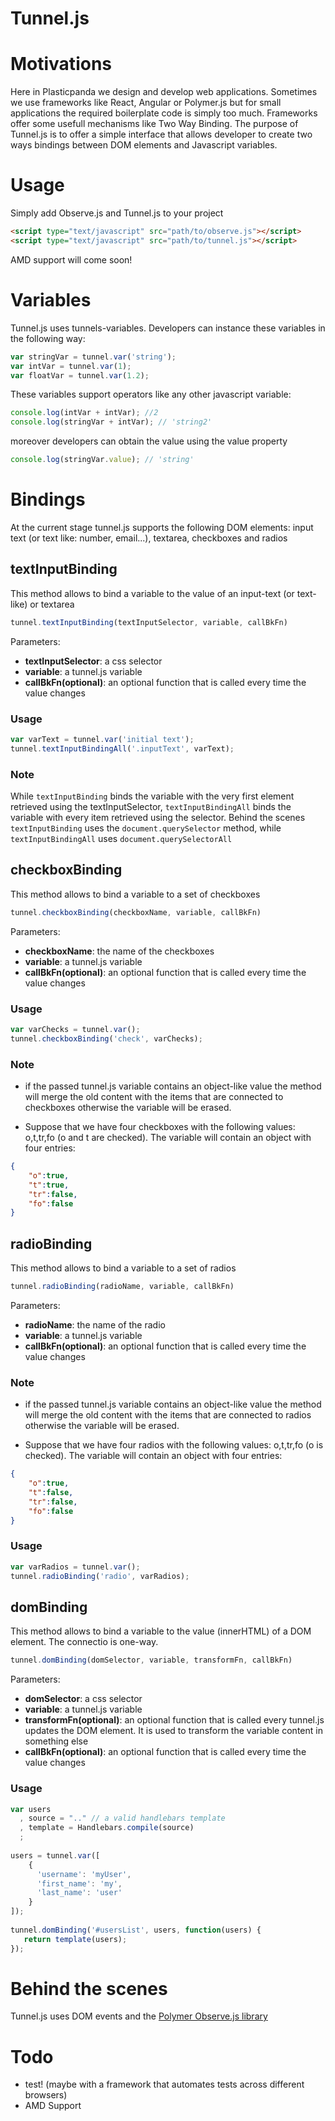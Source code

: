 # Tunnel.js

# Motivations
Here in Plasticpanda we design and develop web applications. Sometimes we use frameworks like React, Angular or Polymer.js but for small applications the required boilerplate code is simply too much. Frameworks offer some usefull mechanisms like Two Way Binding. The purpose of Tunnel.js is to offer a simple interface that allows developer to create two ways bindings between DOM elements and Javascript variables.


# Usage
Simply add Observe.js and Tunnel.js to your project
```Html
<script type="text/javascript" src="path/to/observe.js"></script>
<script type="text/javascript" src="path/to/tunnel.js"></script>
```
AMD support will come soon!


# Variables
Tunnel.js uses tunnels-variables. Developers can instance these variables in the following way:
```Javascript
var stringVar = tunnel.var('string');
var intVar = tunnel.var(1);
var floatVar = tunnel.var(1.2);
```

These variables support operators like any other javascript variable:
```Javascript
console.log(intVar + intVar); //2
console.log(stringVar + intVar); // 'string2'
```

moreover developers can obtain the value using the value property
```Javascript
console.log(stringVar.value); // 'string'
```

# Bindings
At the current stage tunnel.js supports the following DOM elements: input text (or text like: number, email...), textarea, checkboxes and radios

## textInputBinding
This method allows to bind a variable to the value of an input-text (or text-like) or textarea

```Javascript
tunnel.textInputBinding(textInputSelector, variable, callBkFn)
```
Parameters:
* **textInputSelector**: a css selector
* **variable**: a tunnel.js variable
* **callBkFn(optional)**: an optional function that is called every time the value changes

### Usage
```Javascript
var varText = tunnel.var('initial text');
tunnel.textInputBindingAll('.inputText', varText);
```

### Note
While ```textInputBinding``` binds the variable with the very first element retrieved using the textInputSelector, ```textInputBindingAll``` binds the variable with every item retrieved using the selector. Behind the scenes ```textInputBinding``` uses the ```document.querySelector``` method, while ```textInputBindingAll``` uses ```document.querySelectorAll```



## checkboxBinding
This method allows to bind a variable to a set of checkboxes

```Javascript
tunnel.checkboxBinding(checkboxName, variable, callBkFn)
```
Parameters:

* **checkboxName**: the name of the checkboxes
* **variable**: a tunnel.js variable
* **callBkFn(optional)**: an optional function that is called every time the value changes

### Usage
```Javascript
var varChecks = tunnel.var();
tunnel.checkboxBinding('check', varChecks);
```

### Note
* if the passed tunnel.js variable contains an object-like value the method will merge the old content with the items that are connected to checkboxes otherwise the variable will be erased.

* Suppose that we have four checkboxes with the following values: o,t,tr,fo (o and t are checked). The variable will contain an object with four entries: 
```json
{
    "o":true,
    "t":true,
    "tr":false,
    "fo":false
}
```

## radioBinding
This method allows to bind a variable to a set of radios

```Javascript
tunnel.radioBinding(radioName, variable, callBkFn)
```
Parameters:

* **radioName**: the name of the radio
* **variable**: a tunnel.js variable
* **callBkFn(optional)**: an optional function that is called every time the value changes

### Note
* if the passed tunnel.js variable contains an object-like value the method will merge the old content with the items that are connected to radios otherwise the variable will be erased.

* Suppose that we have four radios with the following values: o,t,tr,fo (o is checked). The variable will contain an object with four entries: 
```json
{
    "o":true,
    "t":false,
    "tr":false,
    "fo":false
}
```

### Usage
```Javascript
var varRadios = tunnel.var();
tunnel.radioBinding('radio', varRadios);
```


## domBinding
This method allows to bind a variable to the value (innerHTML) of a DOM element. The connectio is one-way.

```Javascript
tunnel.domBinding(domSelector, variable, transformFn, callBkFn)
```
Parameters:

* **domSelector**: a css selector
* **variable**: a tunnel.js variable
* **transformFn(optional)**: an optional function that is called every tunnel.js updates the DOM element. It is used to transform the variable content in something else
* **callBkFn(optional)**: an optional function that is called every time the value changes

### Usage
```Javascript
var users
  , source = ".." // a valid handlebars template
  , template = Handlebars.compile(source)
  ;
  
users = tunnel.var([
    {
      'username': 'myUser',
      'first_name': 'my',
      'last_name': 'user'
    }
]);  
  
tunnel.domBinding('#usersList', users, function(users) {
   return template(users);
});
```



# Behind the scenes
Tunnel.js uses DOM events and the [Polymer Observe.js library](https://raw.github.com/Polymer/observe-js)



# Todo
* test! (maybe with a framework that automates tests across different browsers)
* AMD Support
